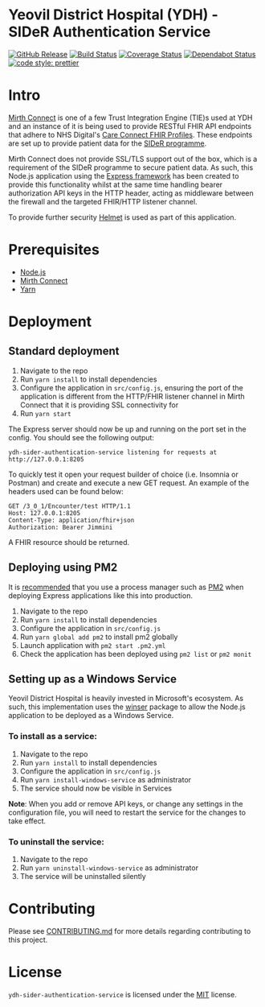 # Yeovil District Hospital (YDH) - SIDeR Authentication Service

[![GitHub Release](https://img.shields.io/github/release/Fdawgs/ydh-sider-authentication-service.svg)](https://github.com/Fdawgs/ydh-sider-authentication-service/releases/latest/) [![Build Status](https://travis-ci.org/Fdawgs/ydh-sider-authentication-service.svg?branch=master)](https://travis-ci.org/Fdawgs/ydh-sider-authentication-service) [![Coverage Status](https://coveralls.io/repos/github/Fdawgs/ydh-sider-authentication-service/badge.svg?branch=master)](https://coveralls.io/github/Fdawgs/ydh-sider-authentication-service?branch=master) [![Dependabot Status](https://api.dependabot.com/badges/status?host=github&identifier=178393684)](https://dependabot.com) [![code style: prettier](https://img.shields.io/badge/code_style-prettier-ff69b4.svg?style=flat-square)](https://github.com/prettier/prettier)

# Intro

[Mirth Connect](https://github.com/nextgenhealthcare/connect) is one of a few Trust Integration Engine (TIE)s used at YDH and an instance of it is being used to provide RESTful FHIR API endpoints that adhere to NHS Digital's [Care Connect FHIR Profiles](https://nhsconnect.github.io/CareConnectAPI/). These endpoints are set up to provide patient data for the [SIDeR programme](https://www.somersetccg.nhs.uk/your-health/sharing-your-information/sider/).

Mirth Connect does not provide SSL/TLS support out of the box, which is a requirement of the SIDeR programme to secure patient data. As such, this Node.js application using the [Express framework](https://expressjs.com/) has been created to provide this functionality whilst at the same time handling bearer authorization API keys in the HTTP header, acting as middleware between the firewall and the targeted FHIR/HTTP listener channel.

To provide further security [Helmet](https://helmetjs.github.io/) is used as part of this application.

# Prerequisites

-   [Node.js](https://nodejs.org/en/)
-   [Mirth Connect](https://github.com/nextgenhealthcare/connect)
-   [Yarn](https://yarnpkg.com)

# Deployment

## Standard deployment

1. Navigate to the repo
2. Run `yarn install` to install dependencies
3. Configure the application in `src/config.js`, ensuring the port of the application is different from the HTTP/FHIR listener channel in Mirth Connect that it is providing SSL connectivity for
4. Run `yarn start`

The Express server should now be up and running on the port set in the config. You should see the following output:

```
ydh-sider-authentication-service listening for requests at http://127.0.0.1:8205
```

To quickly test it open your request builder of choice (i.e. Insomnia or Postman) and create and execute a new GET request.
An example of the headers used can be found below:

```http
GET /3_0_1/Encounter/test HTTP/1.1
Host: 127.0.0.1:8205
Content-Type: application/fhir+json
Authorization: Bearer Jimmini
```

A FHIR resource should be returned.

## Deploying using PM2

It is [recommended](https://expressjs.com/en/advanced/best-practice-performance.html#ensure-your-app-automatically-restarts) that you use a process manager such as [PM2](https://pm2.keymetrics.io/) when deploying Express applications like this into production.

1. Navigate to the repo
2. Run `yarn install` to install dependencies
3. Configure the application in `src/config.js`
4. Run `yarn global add pm2` to install pm2 globally
5. Launch application with `pm2 start .pm2.yml`
6. Check the application has been deployed using `pm2 list` or `pm2 monit`

## Setting up as a Windows Service

Yeovil District Hospital is heavily invested in Microsoft's ecosystem.
As such, this implementation uses the [winser](https://github.com/jfromaniello/winser) package to allow the Node.js application to be deployed as a Windows Service.

### To install as a service:

1. Navigate to the repo
2. Run `yarn install` to install dependencies
3. Configure the application in `src/config.js`
4. Run `yarn install-windows-service` as administrator
5. The service should now be visible in Services

**Note**: When you add or remove API keys, or change any settings in the configuration file, you will need to restart the service for the changes to take effect.

### To uninstall the service:

1. Navigate to the repo
2. Run `yarn uninstall-windows-service` as administrator
3. The service will be uninstalled silently

# Contributing

Please see [CONTRIBUTING.md](https://github.com/Fdawgs/ydh-sider-authentication-service/blob/master/CONTRIBUTING.md) for more details regarding contributing to this project.

# License

`ydh-sider-authentication-service` is licensed under the [MIT](https://github.com/Fdawgs/ydh-sider-authentication-service/blob/master/LICENSE) license.
